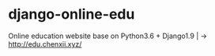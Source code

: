 # django-online-edu
Online education website base on Python3.6 + Django1.9  | ->  http://edu.chenxii.xyz/


